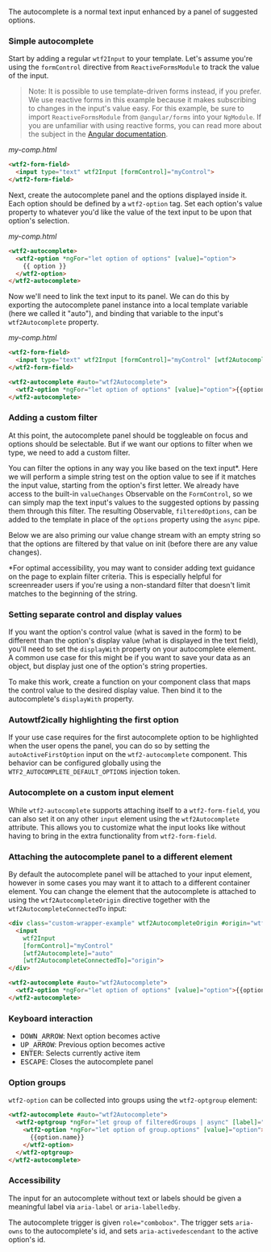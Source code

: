 The autocomplete is a normal text input enhanced by a panel of suggested options.

### Simple autocomplete

Start by adding a regular `wtf2Input` to your template. Let's assume you're using the `formControl`
directive from `ReactiveFormsModule` to track the value of the input.

> Note: It is possible to use template-driven forms instead, if you prefer. We use reactive forms
in this example because it makes subscribing to changes in the input's value easy. For this
example, be sure to import `ReactiveFormsModule` from `@angular/forms` into your `NgModule`.
If you are unfamiliar with using reactive forms, you can read more about the subject in the
[Angular documentation](https://angular.io/guide/reactive-forms).

*my-comp.html*
```html
<wtf2-form-field>
  <input type="text" wtf2Input [formControl]="myControl">
</wtf2-form-field>
```

Next, create the autocomplete panel and the options displayed inside it. Each option should be
defined by a `wtf2-option` tag. Set each option's value property to whatever you'd like the value
of the text input to be upon that option's selection.

*my-comp.html*
```html
<wtf2-autocomplete>
  <wtf2-option *ngFor="let option of options" [value]="option">
    {{ option }}
  </wtf2-option>
</wtf2-autocomplete>
```

Now we'll need to link the text input to its panel. We can do this by exporting the autocomplete
panel instance into a local template variable (here we called it "auto"), and binding that variable
to the input's `wtf2Autocomplete` property.

*my-comp.html*
```html
<wtf2-form-field>
  <input type="text" wtf2Input [formControl]="myControl" [wtf2Autocomplete]="auto">
</wtf2-form-field>

<wtf2-autocomplete #auto="wtf2Autocomplete">
  <wtf2-option *ngFor="let option of options" [value]="option">{{option}}</wtf2-option>
</wtf2-autocomplete>
```

<!-- example(autocomplete-simple) -->

### Adding a custom filter

At this point, the autocomplete panel should be toggleable on focus and options should be
selectable. But if we want our options to filter when we type, we need to add a custom filter.

You can filter the options in any way you like based on the text input\*. Here we will perform a
simple string test on the option value to see if it matches the input value, starting from the
option's first letter. We already have access to the built-in `valueChanges` Observable on the
`FormControl`, so we can simply map the text input's values to the suggested options by passing
them through this filter. The resulting Observable, `filteredOptions`, can be added to the
template in place of the `options` property using the `async` pipe.

Below we are also priming our value change stream with an empty string so that the options are
filtered by that value on init (before there are any value changes).

\*For optimal accessibility, you may want to consider adding text guidance on the page to explain
filter criteria. This is especially helpful for screenreader users if you're using a non-standard
filter that doesn't limit matches to the beginning of the string.

<!-- example(autocomplete-filter) -->

### Setting separate control and display values

If you want the option's control value (what is saved in the form) to be different than the option's
display value (what is displayed in the text field), you'll need to set the `displayWith`
property on your autocomplete element. A common use case for this might be if you want to save your
data as an object, but display just one of the option's string properties.

To make this work, create a function on your component class that maps the control value to the
desired display value. Then bind it to the autocomplete's `displayWith` property.

<!-- example(autocomplete-display) -->

### Autowtf2ically highlighting the first option

If your use case requires for the first autocomplete option to be highlighted when the user opens
the panel, you can do so by setting the `autoActiveFirstOption` input on the `wtf2-autocomplete`
component. This behavior can be configured globally using the `WTF2_AUTOCOMPLETE_DEFAULT_OPTIONS`
injection token.

<!-- example(autocomplete-auto-active-first-option) -->

### Autocomplete on a custom input element

While `wtf2-autocomplete` supports attaching itself to a `wtf2-form-field`, you can also set it on
any other `input` element using the `wtf2Autocomplete` attribute. This allows you to customize what
the input looks like without having to bring in the extra functionality from `wtf2-form-field`.

<!-- example(autocomplete-plain-input) -->

### Attaching the autocomplete panel to a different element

By default the autocomplete panel will be attached to your input element, however in some cases you
may want it to attach to a different container element. You can change the element that the
autocomplete is attached to using the `wtf2AutocompleteOrigin` directive together with the
`wtf2AutocompleteConnectedTo` input:

```html
<div class="custom-wrapper-example" wtf2AutocompleteOrigin #origin="wtf2AutocompleteOrigin">
  <input
    wtf2Input
    [formControl]="myControl"
    [wtf2Autocomplete]="auto"
    [wtf2AutocompleteConnectedTo]="origin">
</div>

<wtf2-autocomplete #auto="wtf2Autocomplete">
  <wtf2-option *ngFor="let option of options" [value]="option">{{option}}</wtf2-option>
</wtf2-autocomplete>
```

### Keyboard interaction
- <kbd>DOWN_ARROW</kbd>: Next option becomes active
- <kbd>UP_ARROW</kbd>: Previous option becomes active
- <kbd>ENTER</kbd>: Selects currently active item
- <kbd>ESCAPE</kbd>: Closes the autocomplete panel

### Option groups
`wtf2-option` can be collected into groups using the `wtf2-optgroup` element:
<!-- example(autocomplete-optgroup) -->


```html
<wtf2-autocomplete #auto="wtf2Autocomplete">
  <wtf2-optgroup *ngFor="let group of filteredGroups | async" [label]="group.name">
    <wtf2-option *ngFor="let option of group.options" [value]="option">
      {{option.name}}
    </wtf2-option>
  </wtf2-optgroup>
</wtf2-autocomplete>
```

### Accessibility
The input for an autocomplete without text or labels should be given a meaningful label via
`aria-label` or `aria-labelledby`.

The autocomplete trigger is given `role="combobox"`. The trigger sets `aria-owns` to the
autocomplete's id, and sets `aria-activedescendant` to the active option's id.
